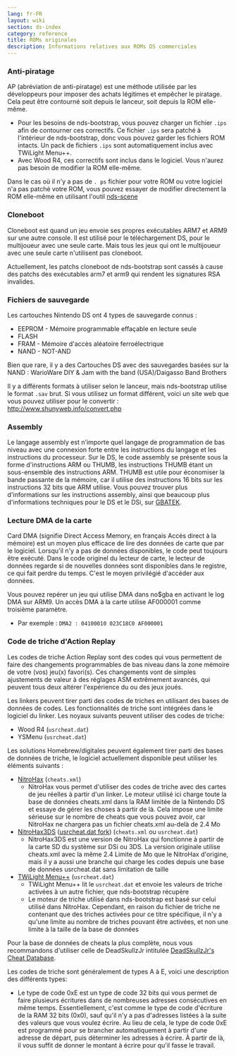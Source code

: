 ```yaml
---
lang: fr-FR
layout: wiki
section: ds-index
category: reference
title: ROMs originales
description: Informations relatives aux ROMs DS commerciales
---
```


### Anti-piratage
AP (abréviation de anti-piratage) est une méthode utilisée par les développeurs pour imposer des achats légitimes et empêcher le piratage. Cela peut être contourné soit depuis le lanceur, soit depuis la ROM elle-même.

- Pour les besoins de nds-bootstrap, vous pouvez charger un fichier `.ips` afin de contourner ces correctifs. Ce fichier `.ips` sera patché à l'intérieur de nds-bootstrap, donc vous pouvez garder les fichiers ROM intacts. Un pack de fichiers `.ips` sont automatiquement inclus avec TWiLight Menu++.
- Avec Wood R4, ces correctifs sont inclus dans le logiciel. Vous n'aurez pas besoin de modifier la ROM elle-même.

Dans le cas où il n'y a pas de `. ps` fichier pour votre ROM ou votre logiciel n'a pas patché votre ROM, vous pouvez essayer de modifier directement la ROM elle-même en utilisant l'outil [nds-scene](https://gbatemp.net/download/retrogamefan-nds-rom-tool-v1-0_b1215.35735/)

### Cloneboot
Cloneboot est quand un jeu envoie ses propres exécutables ARM7 et ARM9 sur une autre console. Il est utilisé pour le téléchargement DS, pour le multijoueur avec une seule carte. Mais tous les jeux qui ont le multijoueur avec une seule carte n'utilisent pas cloneboot.

Actuellement, les patchs cloneboot de nds-bootstrap sont cassés à cause des patchs des exécutables arm7 et arm9 qui rendent les signatures RSA invalides.

### Fichiers de sauvegarde
Les cartouches Nintendo DS ont 4 types de sauvegarde connus :

- EEPROM - Mémoire programmable effaçable en lecture seule
- FLASH
- FRAM - Mémoire d'accès aléatoire ferroélectrique
- NAND - NOT-AND

Bien que rare, il y a des Cartouches DS avec des sauvegardes basées sur la NAND : WarioWare DIY & Jam with the band (USA)/Daigasso Band Brothers

Il y a différents formats à utiliser selon le lanceur, mais nds-bootstrap utilise le format `.sav` brut. Si vous utilisez un format différent, voici un site web que vous pouvez utiliser pour le convertir : http://www.shunyweb.info/convert.php

### Assembly
Le langage assembly est n'importe quel langage de programmation de bas niveau avec une connexion forte entre les instructions du langage et les instructions du processeur. Sur le DS, le code assembly se présente sous la forme d'instructions ARM ou THUMB, les instructions THUMB étant un sous-ensemble des instructions ARM. THUMB est utile pour économiser la bande passante de la mémoire, car il utilise des instructions 16 bits sur les instructions 32 bits que ARM utilise. Vous pouvez trouver plus d'informations sur les instructions assembly, ainsi que beaucoup plus d'informations techniques pour le DS et le DSi, sur [GBATEK](https://problemkaputt.de/gbatek.htm).

### Lecture DMA de la carte
Card DMA (signifie Direct Access Memory, en français Accès direct à la mémoire) est un moyen plus efficace de lire des données de carte que par le logiciel. Lorsqu'il n'y a pas de données disponibles, le code peut toujours être exécuté. Dans le code originel du lecteur de carte, le lecteur de données regarde si de nouvelles données sont disponibles dans le registre, ce qui fait perdre du temps. C'est le moyen privilégié d'accéder aux données.

Vous pouvez repérer un jeu qui utilise DMA dans no$gba en activant le log DMA sur ARM9. Un accès DMA à la carte utilise AF000001 comme troisième paramètre.
- Par exemple : `DMA2 : 04100010 023C18C0 AF000001`

### Code de triche d'Action Replay
Les codes de triche Action Replay sont des codes qui vous permettent de faire des changements programmables de bas niveau dans la zone mémoire de votre (vos) jeu(x) favori(s). Ces changements vont de simples ajustements de valeur à des réglages ASM extrêmement avancés, qui peuvent tous deux altérer l'expérience du ou des jeux joués.

Les linkers peuvent tirer parti des codes de triches en utilisant des bases de données de codes. Les fonctionnalités de triche sont intégrées dans le logiciel du linker. Les noyaux suivants peuvent utiliser des codes de triche:
- Wood R4 (`usrcheat.dat`)
- YSMenu (`usrcheat.dat`)

Les solutions Homebrew/digitales peuvent également tirer parti des bases de données de triche, le logiciel actuellement disponible peut utiliser les éléments suivants :
- [NitroHax](https://www.chishm.com/NitroHax) (`cheats.xml`)
   - NitroHax vous permet d'utiliser des codes de triche avec des cartes de jeu réelles à partir d'un linker. Le moteur utilisé ici charge toute la base de données cheats.xml dans la RAM limitée de la Nintendo DS et essaye de gérer les choses à partir de là. Cela impose une limite sérieuse sur le nombre de cheats que vous pouvez avoir, car NitroHax ne chargera pas un fichier cheats.xml au-delà de 2.4 Mo
- [NitroHax3DS](https://github.com/ahezard/NitroHax3DS/releases) ([usrcheat.dat fork](https://github.com/Epicpkmn11/NitroHax3DS/releases)) (`cheats.xml` ou `usrcheat.dat`)
   - NitroHax3DS est une version de NitroHax qui fonctionne à partir de la carte SD du système sur DSi ou 3DS. La version originale utilise cheats.xml avec la même 2.4 Limite de Mo que le NitroHax d'origine, mais il y a aussi une branche qui charge les codes depuis une base de données usrcheat.dat sans limitation de taille
- [TWiLight Menu++](https://github.com/DS-Homebrew/TWiLightMenu/releases) (`usrcheat.dat`)
   - TWiLight Menu++ lit le `usrcheat.dat` et envoie les valeurs de triche activées à un autre fichier, que nds-bootstrap récupère
   - Le moteur de triche utilisé dans nds-bootstrap est basé sur celui utilisé dans NitroHax. Cependant, en raison du fichier de triche ne contenant que des triches activées pour ce titre spécifique, il n'y a qu'une limite au nombre de triches pouvant être activées, et non une limite à la taille de la base de données

Pour la base de données de cheats la plus complète, nous vous recommandons d'utiliser celle de DeadSkullzJr intitulée [DeadSkullzJr's Cheat Database](https://gbatemp.net/threads/deadskullzjrs-nds-cheat-databases.488711).

Les codes de triche sont généralement de types A à E, voici une description des différents types:

- Le type de code 0xE est un type de code 32 bits qui vous permet de faire plusieurs écritures dans de nombreuses adresses consécutives en même temps. Essentiellement, c'est comme le type de code d'écriture de la RAM 32 bits (0x0), sauf qu'il n'y a pas d'adresses listées à la suite des valeurs que vous voulez écrire. Au lieu de cela, le type de code 0xE est programmé pour se brancher automatiquement à partir d'une adresse de départ, puis déterminer les adresses à écrire. À partir de là, il vous suffit de donner le montant à écrire pour qu'il fasse le travail.
